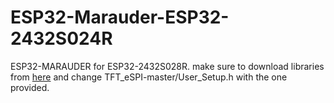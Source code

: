 # ESP32-Marauder-ESP32-2432S024R

ESP32-MARAUDER for ESP32-2432S028R.
make sure to download libraries from [here](https://github.com/Fr4nkFletcher/ESP32-Marauder-Cheap-Yellow-Display/tree/master/libraries) and change TFT_eSPI-master/User_Setup.h with the one provided.
